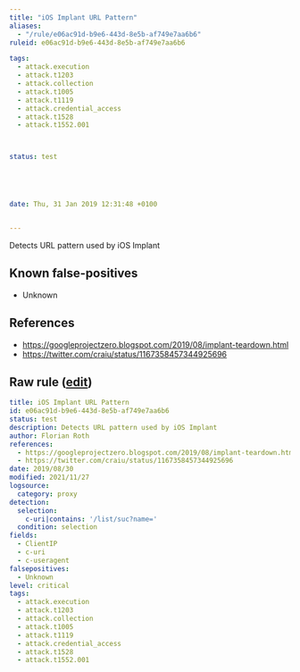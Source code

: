 ```yaml
---
title: "iOS Implant URL Pattern"
aliases:
  - "/rule/e06ac91d-b9e6-443d-8e5b-af749e7aa6b6"
ruleid: e06ac91d-b9e6-443d-8e5b-af749e7aa6b6

tags:
  - attack.execution
  - attack.t1203
  - attack.collection
  - attack.t1005
  - attack.t1119
  - attack.credential_access
  - attack.t1528
  - attack.t1552.001



status: test





date: Thu, 31 Jan 2019 12:31:48 +0100


---
```


Detects URL pattern used by iOS Implant

<!--more-->


## Known false-positives

* Unknown



## References

* https://googleprojectzero.blogspot.com/2019/08/implant-teardown.html
* https://twitter.com/craiu/status/1167358457344925696


## Raw rule ([edit](https://github.com/SigmaHQ/sigma/edit/master/rules/proxy/proxy_ios_implant.yml))
```yaml
title: iOS Implant URL Pattern
id: e06ac91d-b9e6-443d-8e5b-af749e7aa6b6
status: test
description: Detects URL pattern used by iOS Implant
author: Florian Roth
references:
  - https://googleprojectzero.blogspot.com/2019/08/implant-teardown.html
  - https://twitter.com/craiu/status/1167358457344925696
date: 2019/08/30
modified: 2021/11/27
logsource:
  category: proxy
detection:
  selection:
    c-uri|contains: '/list/suc?name='
  condition: selection
fields:
  - ClientIP
  - c-uri
  - c-useragent
falsepositives:
  - Unknown
level: critical
tags:
  - attack.execution
  - attack.t1203
  - attack.collection
  - attack.t1005
  - attack.t1119
  - attack.credential_access
  - attack.t1528
  - attack.t1552.001

```
